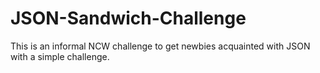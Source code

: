 # JSON-Sandwich-Challenge
This is an informal NCW challenge to get newbies acquainted with JSON with a simple challenge.
